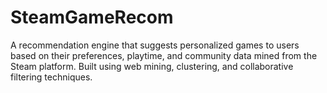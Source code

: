 # SteamGameRecom
A recommendation engine that suggests personalized games to users based on their preferences, playtime, and community data mined from the Steam platform. Built using web mining, clustering, and collaborative filtering techniques.
